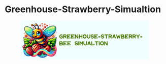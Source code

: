 # Greenhouse-Strawberry-Simualtion
<p align="center" width="80%">
<img src="fig/logo.png" style="width: 80%; min-width: 300px; display: block; margin: auto;">
</p>
